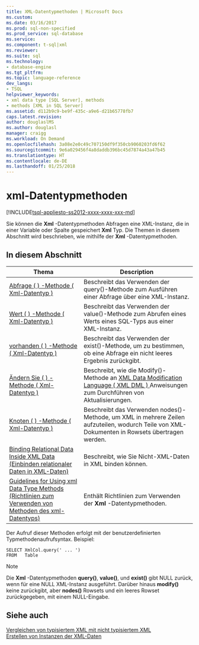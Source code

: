 ```yaml
---
title: XML-Datentypmethoden | Microsoft Docs
ms.custom: 
ms.date: 03/16/2017
ms.prod: sql-non-specified
ms.prod_service: sql-database
ms.service: 
ms.component: t-sql|xml
ms.reviewer: 
ms.suite: sql
ms.technology:
- database-engine
ms.tgt_pltfrm: 
ms.topic: language-reference
dev_langs:
- TSQL
helpviewer_keywords:
- xml data type [SQL Server], methods
- methods [XML in SQL Server]
ms.assetid: d112b9c9-be9f-435c-a9e6-d21b65778fb7
caps.latest.revision: 
author: douglaslMS
ms.author: douglasl
manager: craigg
ms.workload: On Demand
ms.openlocfilehash: 3a08e2e0c49c707150df9f350cb9060203fd6f62
ms.sourcegitcommit: 9e6a029456f4a8daddb396bc45d7874a43a47b45
ms.translationtype: HT
ms.contentlocale: de-DE
ms.lasthandoff: 01/25/2018
---
```

# <a name="xml-data-type-methods"></a>xml-Datentypmethoden
[!INCLUDE[tsql-appliesto-ss2012-xxxx-xxxx-xxx-md](../../includes/tsql-appliesto-ss2012-xxxx-xxxx-xxx-md.md)]

  Sie können die **Xml** -Datentypmethoden Abfragen eine XML-Instanz, die in einer Variable oder Spalte gespeichert **Xml** Typ. Die Themen in diesem Abschnitt wird beschrieben, wie mithilfe der **Xml** -Datentypmethoden.  
  
## <a name="in-this-section"></a>In diesem Abschnitt  
  
|Thema|Description|  
|-----------|-----------------|  
|[Abfrage &#40; &#41; -Methode &#40; Xml-Datentyp &#41;](../../t-sql/xml/query-method-xml-data-type.md)|Beschreibt das Verwenden der query()-Methode zum Ausführen einer Abfrage über eine XML-Instanz.|  
|[Wert &#40; &#41; -Methode &#40; Xml-Datentyp &#41;](../../t-sql/xml/value-method-xml-data-type.md)|Beschreibt das Verwenden der value()-Methode zum Abrufen eines Werts eines SQL-Typs aus einer XML-Instanz.|  
|[vorhanden &#40; &#41; -Methode &#40; Xml-Datentyp &#41;](../../t-sql/xml/exist-method-xml-data-type.md)|Beschreibt das Verwenden der exist()-Methode, um zu bestimmen, ob eine Abfrage ein nicht leeres Ergebnis zurückgibt.|  
|[Ändern Sie &#40; &#41; -Methode &#40; Xml-Datentyp &#41;](../../t-sql/xml/modify-method-xml-data-type.md)|Beschreibt, wie die Modify()-Methode an [XML Data Modification Language &#40; XML DML &#41; ](../../t-sql/xml/xml-data-modification-language-xml-dml.md)Anweisungen zum Durchführen von Aktualisierungen.|  
|[Knoten &#40; &#41; -Methode &#40; Xml-Datentyp &#41;](../../t-sql/xml/nodes-method-xml-data-type.md)|Beschreibt das Verwenden nodes()-Methode, um XML in mehrere Zeilen aufzuteilen, wodurch Teile von XML-Dokumenten in Rowsets übertragen werden.|  
|[Binding Relational Data Inside XML Data (Einbinden relationaler Daten in XML-Daten)](../../t-sql/xml/binding-relational-data-inside-xml-data.md)|Beschreibt, wie Sie Nicht-XML-Daten in XML binden können.|  
|[Guidelines for Using xml Data Type Methods (Richtlinien zum Verwenden von Methoden des xml-Datentyps)](../../t-sql/xml/guidelines-for-using-xml-data-type-methods.md)|Enthält Richtlinien zum Verwenden der **Xml** -Datentypmethoden.|  
  
 Der Aufruf dieser Methoden erfolgt mit der benutzerdefinierten Typmethodenaufrufsyntax. Beispiel:  
  
```  
SELECT XmlCol.query(' ... ')  
FROM   Table  
```  
  
> [!NOTE]  
>  Die **Xml** -Datentypmethoden **query()**, **value()**, und **exist()** gibt NULL zurück, wenn für eine NULL XML-Instanz ausgeführt. Darüber hinaus **modify()** keine zurückgibt, aber **nodes()** Rowsets und ein leeres Rowset zurückgegeben, mit einem NULL-Eingabe.  
  
## <a name="see-also"></a>Siehe auch  
 [Vergleichen von typisiertem XML mit nicht typisiertem XML](../../relational-databases/xml/compare-typed-xml-to-untyped-xml.md)   
 [Erstellen von Instanzen der XML-Daten](../../relational-databases/xml/create-instances-of-xml-data.md)  
  
  
